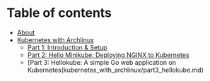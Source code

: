# Table of contents

* [About](README.md)
* [Kubernetes with Archlinux](kubernetes_with_archlinux/README.md)
  * [Part 1: Introduction & Setup](kubernetes_with_archlinux/part1_setup.md)
  * [Part 2: Hello Minikube: Deploying NGINX to Kubernetes](kubernetes_with_archlinux/part2_hello_minikube.md)
  * [Part 3: Hellokube: A simple Go web application on Kubernetes(kubernetes_with_archlinux/part3_hellokube.md)
